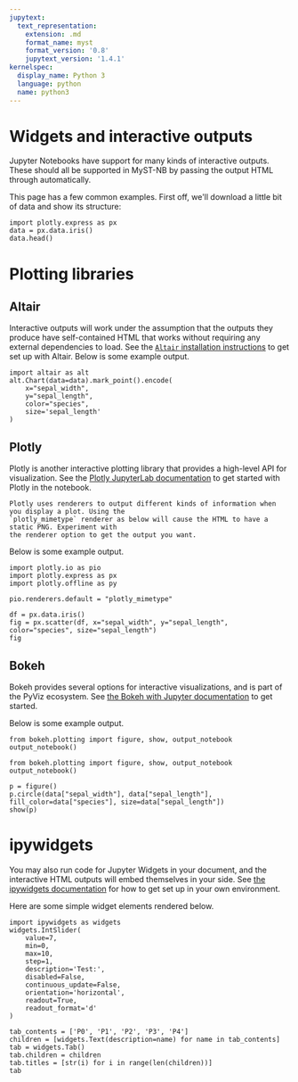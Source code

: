 ```yaml
---
jupytext:
  text_representation:
    extension: .md
    format_name: myst
    format_version: '0.8'
    jupytext_version: '1.4.1'
kernelspec:
  display_name: Python 3
  language: python
  name: python3
---
```


Widgets and interactive outputs
===============================

Jupyter Notebooks have support for many kinds of interactive outputs.
These should all be supported in MyST-NB by passing the output HTML through
automatically.

This page has a few common examples. First off, we'll download a little bit of data
and show its structure:

```{code-cell} ipython3
import plotly.express as px
data = px.data.iris()
data.head()
```

# Plotting libraries

## Altair

Interactive outputs will work under the assumption that the outputs they produce have
self-contained HTML that works without requiring any external dependencies to load.
See the [`Altair` installation instructions](https://altair-viz.github.io/getting_started/installation.html#installation)
to get set up with Altair. Below is some example output.

```{code-cell} ipython3
import altair as alt
alt.Chart(data=data).mark_point().encode(
    x="sepal_width",
    y="sepal_length",
    color="species",
    size='sepal_length'
)
```

## Plotly

Plotly is another interactive plotting library that provides a high-level API for
visualization. See the [Plotly JupyterLab documentation](https://plotly.com/python/getting-started/#jupyterlab-support-python-35)
to get started with Plotly in the notebook.

```{note}
Plotly uses renderers to output different kinds of information when you display a plot. Using the
`plotly_mimetype` renderer as below will cause the HTML to have a static PNG. Experiment with
the renderer option to get the output you want.
```

Below is some example output.


```{code-cell} ipython3
import plotly.io as pio
import plotly.express as px
import plotly.offline as py

pio.renderers.default = "plotly_mimetype"

df = px.data.iris()
fig = px.scatter(df, x="sepal_width", y="sepal_length", color="species", size="sepal_length")
fig
```

## Bokeh

Bokeh provides several options for interactive visualizations, and is part of the PyViz ecosystem. See
[the Bokeh with Jupyter documentation](https://docs.bokeh.org/en/latest/docs/user_guide/jupyter.html#userguide-jupyter) to
get started.

Below is some example output.

```{code-cell} ipython3
from bokeh.plotting import figure, show, output_notebook
output_notebook()
```

```{code-cell} ipython3
from bokeh.plotting import figure, show, output_notebook
output_notebook()

p = figure()
p.circle(data["sepal_width"], data["sepal_length"], fill_color=data["species"], size=data["sepal_length"])
show(p)
```

# ipywidgets

You may also run code for Jupyter Widgets in your document, and the interactive HTML
outputs will embed themselves in your side. See [the ipywidgets documentation](https://ipywidgets.readthedocs.io/en/latest/user_install.html)
for how to get set up in your own environment.

Here are some simple widget elements rendered below.

```{code-cell} ipython3
import ipywidgets as widgets
widgets.IntSlider(
    value=7,
    min=0,
    max=10,
    step=1,
    description='Test:',
    disabled=False,
    continuous_update=False,
    orientation='horizontal',
    readout=True,
    readout_format='d'
)
```

```{code-cell} ipython3
tab_contents = ['P0', 'P1', 'P2', 'P3', 'P4']
children = [widgets.Text(description=name) for name in tab_contents]
tab = widgets.Tab()
tab.children = children
tab.titles = [str(i) for i in range(len(children))]
tab
```

```{code-cell} ipython3

```
